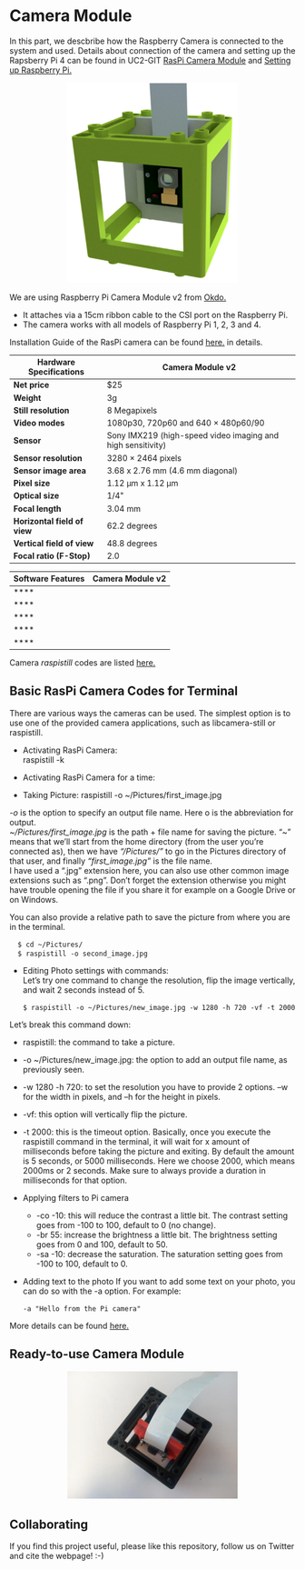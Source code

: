 # Camera Module

In this part, we descbribe how the Raspberry Camera is connected to the system and used. Details about connection of the camera and setting up the Rapsberry Pi 4 can be found in UC2-GIT [RasPi Camera Module](https://github.com/openUC2/UC2-GIT/tree/master/CAD/ASSEMBLY_CUBE_RaspiCam) and [Setting up Raspberry Pi.](https://github.com/openUC2/UC2-Software-GIT/blob/master/GUI/RASPBERRY_PI/README.md)

<p align="center">
<a href="#logo" name="logo"><img src="./IMAGES/Assembly_Cube_RaspiCam_v3.png" width="300"></a>
</p>


We are using Raspberry Pi Camera Module v2 from [Okdo.](https://www.okdo.com/p/official-raspberry-pi-camera-v2-1/)


* It attaches via a 15cm ribbon cable to the CSI port on the Raspberry Pi.
* The camera works with all models of Raspberry Pi 1, 2, 3 and 4.


Installation Guide of the RasPi camera can be found [here.](https://www.raspberrypi.com/documentation/accessories/camera.html) in details.

| Hardware Specifications | Camera Module v2 |
| --- | --- |
| **Net price** | $25 |
| **Weight** | 3g |
| **Still resolution** | 8 Megapixels |
| **Video modes** | 1080p30, 720p60 and 640 × 480p60/90 |
| **Sensor** | Sony IMX219 (high-speed video imaging and high sensitivity)|
| **Sensor resolution** | 3280 × 2464 pixels |
| **Sensor image area** | 3.68 x 2.76 mm (4.6 mm diagonal) |
| **Pixel size** | 1.12 µm x 1.12 µm |
| **Optical size** | 1/4" |
| **Focal length** | 3.04 mm |
| **Horizontal field of view** | 62.2 degrees |
| **Vertical field of view** | 48.8 degrees |
| **Focal ratio (F-Stop)** | 2.0 |



| Software Features | Camera Module v2 |
| --- | --- |
| **** |  |
| **** |  |
| **** |  |
| **** |  |
| **** |  |

Camera *raspistill* codes are listed [here.](https://www.raspberrypi.com/documentation/accessories/camera.html#raspistill)



## Basic RasPi Camera Codes for Terminal
There are various ways the cameras can be used. The simplest option is to use one of the provided camera applications, such as libcamera-still or raspistill.

* Activating RasPi Camera:  
      raspistill -k
* Activating RasPi Camera for a time:

* Taking Picture:
      raspistill -o ~/Pictures/first_image.jpg

*-o* is the option to specify an output file name. Here o is the abbreviation for output.   
*~/Pictures/first_image.jpg* is the path + file name for saving the picture. “~” means that we’ll start from the home directory (from the user you’re connected as), then we have *“/Pictures/”* to go in the Pictures directory of that user, and finally *“first_image.jpg”* is the file name.     
I have used a “.jpg” extension here, you can also use other common image extensions such as “.png”. Don’t forget the extension otherwise you might have trouble opening the file if you share it for example on a Google Drive or on Windows.

You can also provide a relative path to save the picture from where you are in the terminal.   

      $ cd ~/Pictures/
      $ raspistill -o second_image.jpg

* Editing Photo settings with commands:  
Let’s try one command to change the resolution, flip the image vertically, and wait 2 seconds instead of 5.

      $ raspistill -o ~/Pictures/new_image.jpg -w 1280 -h 720 -vf -t 2000

Let’s break this command down:
  * raspistill: the command to take a picture.
  * -o ~/Pictures/new_image.jpg: the option to add an output file name, as previously seen.
  * -w 1280 -h 720: to set the resolution you have to provide 2 options. –w for the width in pixels, and –h for the height in pixels.
  * -vf: this option will vertically flip the picture.
  * -t 2000: this is the timeout option. Basically, once you execute the raspistill command in the terminal, it will wait for x amount of milliseconds before taking the picture and exiting. By default the amount is 5 seconds, or 5000 milliseconds. Here we choose 2000, which means 2000ms or 2 seconds. Make sure to always provide a duration in milliseconds for that option.

* Applying filters to Pi camera
  * -co -10: this will reduce the contrast a little bit. The contrast setting goes from -100 to 100, default to 0 (no change).
  * -br 55: increase the brightness a little bit. The brightness setting goes from 0 and 100, default to 50.
  * -sa -10: decrease the saturation. The saturation setting goes from -100 to 100, default to 0.

* Adding text to the photo
If you want to add some text on your photo, you can do so with the -a option. For example:

      -a "Hello from the Pi camera"

More details can be found [here.](https://roboticsbackend.com/raspberry-pi-camera-take-picture/)

## Ready-to-use Camera Module

<p align="center">
<a> <img src="./IMAGES/CUBE_RASPICAM07.jpg" width="300"></a>
</p>

## Collaborating
If you find this project useful, please like this repository, follow us on Twitter and cite the webpage! :-)
